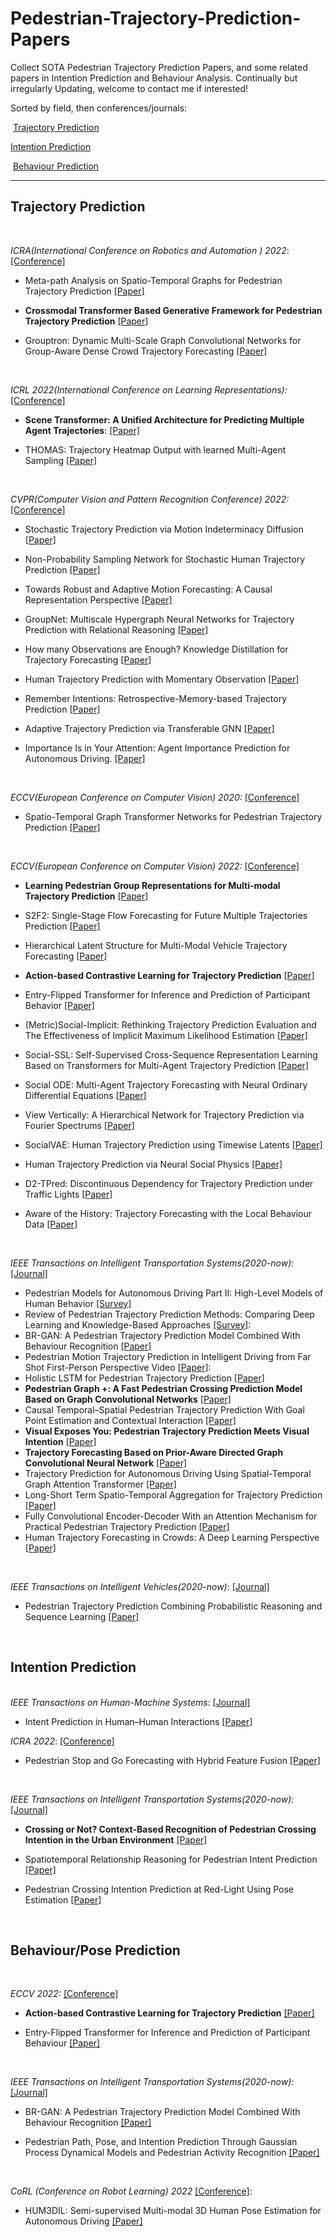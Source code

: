 # Pedestrian-Trajectory-Prediction-Papers

Collect SOTA Pedestrian Trajectory Prediction Papers, and some related papers in Intention Prediction and Behaviour Analysis. Continually but irregularly Updating, welcome to contact me if interested!



Sorted by field, then conferences/journals:

​	[Trajectory Prediction](#Trajectory-Prediction) 

[	Intention Prediction](#Intention-Prediction)

​	[Behaviour Prediction](#Behaviour-Prediction)

***

## Trajectory Prediction

<br/>

*ICRA(International Conference on Robotics and Automation ) 2022*: [[Conference]](https://ieeexplore.ieee.org/xpl/conhome/9811522/proceeding)

- Meta-path Analysis on Spatio-Temporal Graphs for Pedestrian Trajectory Prediction [[Paper]](https://ieeexplore.ieee.org/document/9811632)

- **Crossmodal Transformer Based Generative Framework for Pedestrian Trajectory Prediction**  [[Paper]](https://ieeexplore.ieee.org/document/9812226)

- Grouptron: Dynamic Multi-Scale Graph Convolutional Networks for Group-Aware Dense Crowd Trajectory Forecasting [[Paper]](https://ieeexplore.ieee.org/document/9811585) 

  <br/>

*ICRL 2022(International Conference on Learning Representations):* [[Conference]](https://openreview.net/group?id=ICLR.cc/2022/Conference)

- **Scene Transformer: A Unified Architecture for Predicting Multiple Agent Trajectories**: [[Paper]](https://openreview.net/pdf?id=Wm3EA5OlHsG)

- THOMAS: Trajectory Heatmap Output with learned Multi-Agent Sampling [[Paper]](https://openreview.net/pdf?id=Wm3EA5OlHsG)

  <br/>

*CVPR(Computer Vision and Pattern Recognition Conference) 2022:* [[Conference]](https://cvpr2022.thecvf.com/)

- Stochastic Trajectory Prediction via Motion Indeterminacy Diffusion [[Paper]](https://openaccess.thecvf.com/content/CVPR2022/papers/Gu_Stochastic_Trajectory_Prediction_via_Motion_Indeterminacy_Diffusion_CVPR_2022_paper.pdf)

- Non-Probability Sampling Network for Stochastic Human Trajectory Prediction [[Paper]](https://openaccess.thecvf.com/content/CVPR2022/papers/Bae_Non-Probability_Sampling_Network_for_Stochastic_Human_Trajectory_Prediction_CVPR_2022_paper.pdf)

- Towards Robust and Adaptive Motion Forecasting: A Causal Representation Perspective [[Paper]](https://openaccess.thecvf.com/content/CVPR2022/papers/Liu_Towards_Robust_and_Adaptive_Motion_Forecasting_A_Causal_Representation_Perspective_CVPR_2022_paper.pdf)

- GroupNet: Multiscale Hypergraph Neural Networks for Trajectory Prediction with Relational Reasoning [[Paper]](https://openaccess.thecvf.com/content/CVPR2022/papers/Xu_GroupNet_Multiscale_Hypergraph_Neural_Networks_for_Trajectory_Prediction_With_Relational_CVPR_2022_paper.pdf)

- How many Observations are Enough? Knowledge Distillation for Trajectory Forecasting [[Paper]](https://openaccess.thecvf.com/content/CVPR2022/papers/Monti_How_Many_Observations_Are_Enough_Knowledge_Distillation_for_Trajectory_Forecasting_CVPR_2022_paper.pdf)
- Human Trajectory Prediction with Momentary Observation [[Paper]](https://openaccess.thecvf.com/content/CVPR2022/papers/Sun_Human_Trajectory_Prediction_With_Momentary_Observation_CVPR_2022_paper.pdf)
- Remember Intentions: Retrospective-Memory-based Trajectory Prediction [[Paper]](https://openaccess.thecvf.com/content/CVPR2022/papers/Xu_Remember_Intentions_Retrospective-Memory-Based_Trajectory_Prediction_CVPR_2022_paper.pdf)
- Adaptive Trajectory Prediction via Transferable GNN [[Paper]](https://openaccess.thecvf.com/content/CVPR2022/papers/Xu_Adaptive_Trajectory_Prediction_via_Transferable_GNN_CVPR_2022_paper.pdf)
- Importance Is in Your Attention: Agent Importance Prediction for Autonomous Driving. [[Paper]](https://openaccess.thecvf.com/content/CVPR2022W/Precognition/papers/Hazard_Importance_Is_in_Your_Attention_Agent_Importance_Prediction_for_Autonomous_CVPRW_2022_paper.pdf)

<br/>

*ECCV(European Conference on Computer Vision) 2020:* [[Conference]](https://www.ecva.net/papers.php)

- Spatio-Temporal Graph Transformer Networks for Pedestrian Trajectory Prediction [[Paper]](https://arxiv.org/pdf/2005.08514.pdf)

  <br/>

*ECCV(European Conference on Computer Vision) 2022:* [[Conference]](https://www.ecva.net/papers.php)

- **Learning Pedestrian Group Representations for Multi-modal Trajectory Prediction** [[Paper]](https://www.ecva.net/papers/eccv_2022/papers_ECCV/papers/136820263.pdf)

- S2F2: Single-Stage Flow Forecasting for Future Multiple Trajectories Prediction [[Paper]](https://www.ecva.net/papers/eccv_2022/papers_ECCV/papers/136820593.pdf)

- Hierarchical Latent Structure for Multi-Modal Vehicle Trajectory Forecasting  [[Paper]](https://www.ecva.net/papers/eccv_2022/papers_ECCV/papers/136820125.pdf)

- **Action-based Contrastive Learning for Trajectory Prediction**  [[Paper]](https://www.ecva.net/papers/eccv_2022/papers_ECCV/papers/136990140.pdf)

- Entry-Flipped Transformer for Inference and Prediction of Participant Behavior [[Paper]](https://www.ecva.net/papers/eccv_2022/papers_ECCV/papers/136640433.pdf)

- (Metric)Social-Implicit: Rethinking Trajectory Prediction Evaluation and The Effectiveness of Implicit Maximum Likelihood Estimation [[Paper]](https://www.ecva.net/papers/eccv_2022/papers_ECCV/papers/136820451.pdf)

- Social-SSL: Self-Supervised Cross-Sequence Representation Learning Based on Transformers for Multi-Agent Trajectory Prediction [[Paper]](https://www.ecva.net/papers/eccv_2022/papers_ECCV/papers/136820227.pdf)

- Social ODE: Multi-Agent Trajectory Forecasting with Neural Ordinary Differential Equations [[Paper]](https://www.ecva.net/papers/eccv_2022/papers_ECCV/papers/136820211.pdf)

- View Vertically: A Hierarchical Network for Trajectory Prediction via Fourier Spectrums [[Paper](https://www.ecva.net/papers/eccv_2022/papers_ECCV/papers/136820661.pdf)]

- SocialVAE: Human Trajectory Prediction using Timewise Latents [[Paper]](https://www.ecva.net/papers/eccv_2022/papers_ECCV/papers/136640504.pdf)

- Human Trajectory Prediction via Neural Social Physics [[Paper]](https://www.ecva.net/papers/eccv_2022/papers_ECCV/papers/136940368.pdf)

- D2-TPred: Discontinuous Dependency for Trajectory Prediction under Traffic Lights [[Paper]](https://www.ecva.net/papers/eccv_2022/papers_ECCV/papers/136680512.pdf)

- Aware of the History: Trajectory Forecasting with the Local Behaviour Data [[Paper]](https://www.ecva.net/papers/eccv_2022/papers_ECCV/papers/136820383.pdf)

  <br/>

*IEEE Transactions on Intelligent Transportation Systems(2020-now):*  [[Journal]](https://ieeexplore.ieee.org/xpl/RecentIssue.jsp?punumber=6979)

- Pedestrian Models for Autonomous Driving Part II: High-Level Models of Human Behavior [[Survey]](https://ieeexplore.ieee.org/document/9151337)
- Review of Pedestrian Trajectory Prediction Methods: Comparing Deep Learning and Knowledge-Based Approaches [[Survey]](https://ieeexplore.ieee.org/document/9899358):
- BR-GAN: A Pedestrian Trajectory Prediction Model Combined With Behaviour Recognition [[Paper]](https://ieeexplore.ieee.org/document/9851641)
- Pedestrian Motion Trajectory Prediction in Intelligent Driving from Far Shot First-Person Perspective Video [[Paper]](https://ieeexplore.ieee.org/document/9340008):
- Holistic LSTM for Pedestrian Trajectory Prediction [[Paper]](https://ieeexplore.ieee.org/document/9361440)
- **Pedestrian Graph +: A Fast Pedestrian Crossing Prediction Model Based on Graph Convolutional Networks** [[Paper]](https://ieeexplore.ieee.org/document/9774877)
- Causal Temporal–Spatial Pedestrian Trajectory Prediction With Goal Point Estimation and Contextual Interaction [[Paper]](https://ieeexplore.ieee.org/document/9896809)
- **Visual Exposes You: Pedestrian Trajectory Prediction Meets Visual Intention** [[Paper]](https://ieeexplore.ieee.org/document/10103218)
- **Trajectory Forecasting Based on Prior-Aware Directed Graph Convolutional Neural Network** [[Paper]](https://ieeexplore.ieee.org/document/9686621)
- Trajectory Prediction for Autonomous Driving Using Spatial-Temporal Graph Attention Transformer [[Paper]](https://ieeexplore.ieee.org/document/9768029)
- Long-Short Term Spatio-Temporal Aggregation for Trajectory Prediction [[Paper]](https://ieeexplore.ieee.org/document/10018105)
- Fully Convolutional Encoder-Decoder With an Attention Mechanism for Practical Pedestrian Trajectory Prediction [[Paper]](https://ieeexplore.ieee.org/document/9768201)
- Human Trajectory Forecasting in Crowds: A Deep Learning Perspective [[Paper]](https://ieeexplore.ieee.org/document/9408398)

<br/>

*IEEE Transactions on Intelligent Vehicles(2020-now)*:  [[Journal]](https://ieeexplore.ieee.org/xpl/RecentIssue.jsp?punumber=7274857)

- Pedestrian Trajectory Prediction Combining Probabilistic Reasoning and Sequence Learning [[Paper]](https://ieeexplore.ieee.org/document/8957246)

<br/>

## Intention Prediction

<br/>*IEEE Transactions on Human-Machine Systems*: [[Journal]](https://ieeexplore.ieee.org/xpl/RecentIssue.jsp?punumber=6221037)

- Intent Prediction in Human–Human Interactions [[Paper]](https://ieeexplore.ieee.org/document/10037766)

*ICRA 2022*: [[Conference]](https://ieeexplore.ieee.org/xpl/conhome/9811522/proceeding)

- Pedestrian Stop and Go Forecasting with Hybrid Feature Fusion [[Paper]](https://ieeexplore.ieee.org/document/9811664) 

  <br/>

*IEEE Transactions on Intelligent Transportation Systems(2020-now):*  [[Journal]](https://ieeexplore.ieee.org/xpl/RecentIssue.jsp?punumber=6979)

- **Crossing or Not? Context-Based Recognition of Pedestrian Crossing Intention in the Urban Environment** [[Paper]](https://ieeexplore.ieee.org/document/9345505)

- Spatiotemporal Relationship Reasoning for Pedestrian Intent Prediction [[Paper]](https://arxiv.org/pdf/2002.08945.pdf)

- Pedestrian Crossing Intention Prediction at Red-Light Using Pose Estimation [[Paper]](https://ieeexplore.ieee.org/document/9423518)

  <br/>

## Behaviour/Pose Prediction

<br/>

*ECCV 2022:* [[Conference]](https://www.ecva.net/papers.php)

- **Action-based Contrastive Learning for Trajectory Prediction**  [[Paper]](https://www.ecva.net/papers/eccv_2022/papers_ECCV/papers/136990140.pdf)

- Entry-Flipped Transformer for Inference and Prediction of Participant Behaviour [[Paper]](https://www.ecva.net/papers/eccv_2022/papers_ECCV/papers/136640433.pdf)

  <br/>

*IEEE Transactions on Intelligent Transportation Systems(2020-now):*  [[Journal]](https://ieeexplore.ieee.org/xpl/RecentIssue.jsp?punumber=6979)

- BR-GAN: A Pedestrian Trajectory Prediction Model Combined With Behaviour Recognition [[Paper]](https://ieeexplore.ieee.org/document/9851641)

- Pedestrian Path, Pose, and Intention Prediction Through Gaussian Process Dynamical Models and Pedestrian Activity Recognition [[Paper]](https://ieeexplore.ieee.org/document/8370119)

  <br/>

*CoRL (Conference on Robot Learning) 2022* [[Conference]](https://proceedings.mlr.press/v205/): 

- HUM3DIL: Semi-supervised Multi-modal 3D Human Pose Estimation for Autonomous Driving [[Paper]](https://arxiv.org/pdf/2212.07729.pdf)
